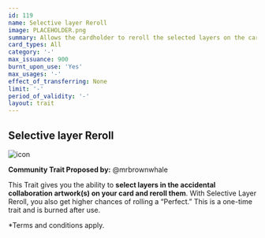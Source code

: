 ```yaml
---
id: 119
name: Selective layer Reroll
image: PLACEHOLDER.png
summary: Allows the cardholder to reroll the selected layers on the card. This Trait also gives you a higher chance of rolling a “Perfect”.
card_types: All
category: '-'
max_issuance: 900
burnt_upon_use: 'Yes'
max_usages: '-'
effect_of_transferring: None
limit: '-'
period_of_validity: '-'
layout: trait
---
```


## Selective layer Reroll

![icon](/assets/images/trait-icons/{{page.image}})

**Community Trait Proposed by:** @mrbrownwhale

This Trait gives you the ability to **select layers in the accidental collaboration artwork(s) on your card and reroll them**. With Selective Layer Reroll, you also get higher chances of rolling a “Perfect.” This is a one-time trait and is burned after use.

*Terms and conditions apply.
